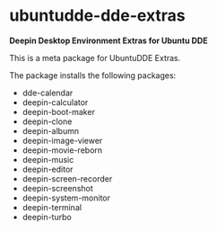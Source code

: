# ubuntudde-dde-extras
**Deepin Desktop Environment Extras for Ubuntu DDE**

This is a meta package for UbuntuDDE Extras.

The package installs the following packages:

* dde-calendar
* deepin-calculator
* deepin-boot-maker
* deepin-clone
* deepin-albumn
* deepin-image-viewer
* deepin-movie-reborn
* deepin-music
* deepin-editor
* deepin-screen-recorder
* deepin-screenshot
* deepin-system-monitor
* deepin-terminal
* deepin-turbo
